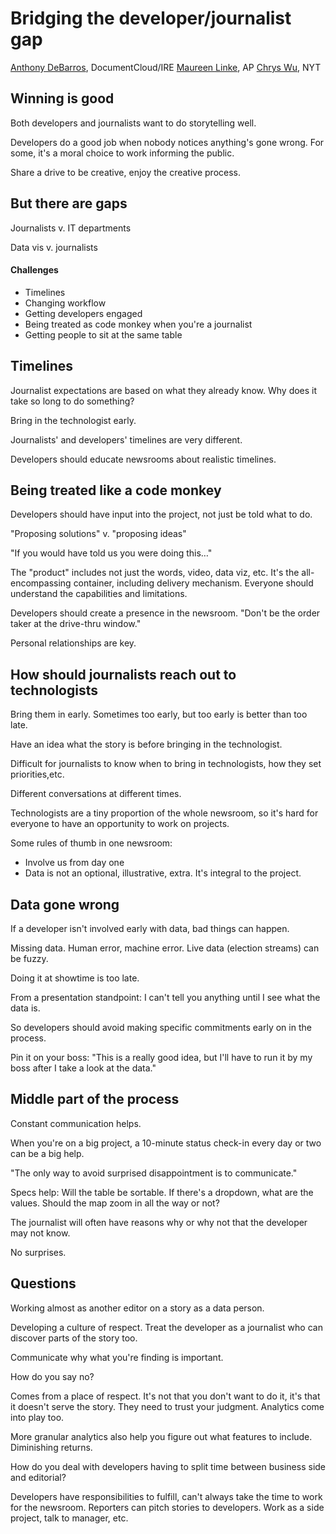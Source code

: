# Bridging the developer/journalist gap

[Anthony DeBarros](https://twitter.com/anthonydb), DocumentCloud/IRE
[Maureen Linke](https://twitter.com/maureenlinke), AP
[Chrys Wu](https://twitter.com/macdiva), NYT



## Winning is good

Both developers and journalists want to do storytelling well.

Developers do a good job when nobody notices anything's gone wrong. For some, it's a moral choice to work informing the public.

Share a drive to be creative, enjoy the creative process.

## But there are gaps

Journalists v. IT departments

Data vis v. journalists

#### Challenges

* Timelines
* Changing workflow
* Getting developers engaged
* Being treated as code monkey when you're a journalist
* Getting people to sit at the same table

## Timelines

Journalist expectations are based on what they already know. Why does it take so long to do something?

Bring in the technologist early.

Journalists' and developers' timelines are very different.

Developers should educate newsrooms about realistic timelines.

## Being treated like a code monkey

Developers should have input into the project, not just be told what to do.

"Proposing solutions" v. "proposing ideas"

"If you would have told us you were doing this…"

The "product" includes not just the words, video, data viz, etc. It's the all-encompassing container, including delivery mechanism. Everyone should understand the capabilities and limitations.

Developers should create a presence in the newsroom. "Don't be the order taker at the drive-thru window."

Personal relationships are key.

## How should journalists reach out to technologists

Bring them in early. Sometimes too early, but too early is better than too late.

Have an idea what the story is before bringing in the technologist.

Difficult for journalists to know when to bring in technologists, how they set priorities,etc.

Different conversations at different times.

Technologists are a tiny proportion of the whole newsroom, so it's hard for everyone to have an opportunity to work on projects.

Some rules of thumb in one newsroom:

* Involve us from day one
* Data is not an optional, illustrative, extra. It's integral to the project.

## Data gone wrong

If a developer isn't involved early with data, bad things can happen.

Missing data. Human error, machine error. Live data (election streams) can be fuzzy.

Doing it at showtime is too late.

From a presentation standpoint: I can't tell you anything until I see what the data is.

So developers should avoid making specific commitments early on in the process.

Pin it on your boss: "This is a really good idea, but I'll have to run it by my boss after I take a look at the data."


## Middle part of the process

Constant communication helps.

When you're on a big project, a 10-minute status check-in every day or two can be a big help.

"The only way to avoid surprised disappointment is to communicate."

Specs help: Will the table be sortable. If there's a dropdown, what are the values. Should the map zoom in all the way or not?

The journalist will often have reasons why or why not that the developer may not know.

No surprises.

## Questions

Working almost as another editor on a story as a data person.

Developing a culture of respect. Treat the developer as a journalist who can discover parts of the story too.

Communicate why what you're finding is important.

How do you say no?

Comes from a place of respect. It's not that you don't want to do it, it's that it doesn't serve the story. They need to trust your judgment. Analytics come into play too.

More granular analytics also help you figure out what features to include. Diminishing returns.

How do you deal with developers having to split time between business side and editorial?

Developers have responsibilities to fulfill, can't always take the time to work for the newsroom. Reporters can pitch stories to developers. Work as a side project, talk to manager, etc.
